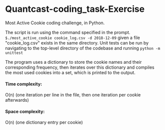 # Quantcast-coding_task-Exercise
Most Active Cookie coding challenge, in Python.

The script is run using the command specified in the prompt. `$./most_active_cookie cookie_log.csv -d 2018-12-09` given a file "cookie_log.csv" exists in the same directory.
Unit tests can be run by navigating to the top-level directory of the codebase and running `python -m unittest`

The program uses a dictionary to store the cookie names and their corresponding frequency, then iterates over this dictionary and compiles the most used cookies into a set, which is printed to the output. 

<h4><b>Time complexity:</b></h4> O(n) (one iteration per line in the file, then one iteration per cookie afterwards)
<h4><b>Space complexity:</b></h4> O(n) (one dictionary entry per cookie)
